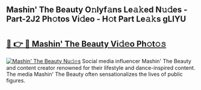 ## Mashin&#039; The Beauty O𝚗lyf𝚊ns Le𝚊𝚔ed N𝚞𝚍es - Part-2J2 Ph𝚘tos Vi𝚍eo - H𝚘t Part Le𝚊𝚔s gLIYU

# <h2><a href="http://hf1epe6.feru.top/?c=Mashin%26%23039%3b+The+Beauty">🔗 👉 🔴 Mashin&#039; The Beauty Vi𝚍𝚎o Ph𝚘t𝚘𝚜</a></h2>

[![Mashin&#039; The Beauty Nu𝚍𝚎s](https://i.imgur.com/0TWrTi3.gif)](http://hf1epe6.feru.top/?c=Mashin%26%23039%3b+The+Beauty)
Social media influencer Mashin&#039; The Beauty and content creator renowned for their lifestyle and dance-inspired content. The media Mashin&#039; The Beauty often sensationalizes the lives of public figures. 
